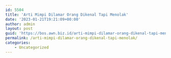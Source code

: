 ```yaml
---
id: 5504
title: 'Arti Mimpi Dilamar Orang Dikenal Tapi Menolak'
date: '2023-01-21T19:21:09+00:00'
author: admin
layout: post
guid: 'https://bos.awn.biz.id/arti-mimpi-dilamar-orang-dikenal-tapi-menolak/'
permalink: /arti-mimpi-dilamar-orang-dikenal-tapi-menolak/
categories:
    - Uncategorized
---
```



